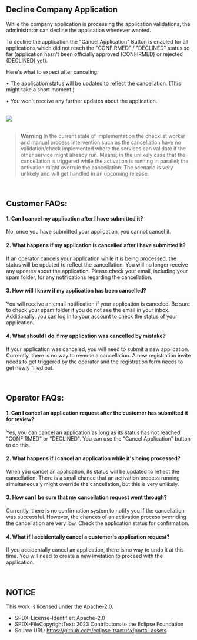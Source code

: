 ## Decline Company Application

While the company application is processing the application validations; the administrator can decline the application whenever wanted.

To decline the application the "Cancel Application" Button is enabled for all applications which did not reach the "CONFIRMED" / "DECLINED" status so far
(application hasn't been officially approved (CONFIRMED) or rejected (DECLINED) yet).

Here's what to expect after canceling:

• The application status will be updated to reflect the cancellation. (This might take a short moment.)

• You won't receive any further updates about the application.

<br>
<img src="https://github.com/danakoch23/portal-assets/blob/docs/onboardingupdate/docs/static/Decline%20Company%20Application2.png">
<br>
<br>

> **Warning**
> In the current state of implementation the checklist worker and manual process intervention such as the cancellation have no validation/check implemented where the services can validate if the other service might already run. Means; in the unlikely case that the cancellation is triggered while the activation is running in parallel; the activation might overrule the cancellation.
> The scenario is very unlikely and will get handled in an upcoming release.

<br>

## Customer FAQs:

#### 1. Can I cancel my application after I have submitted it?

No, once you have submitted your application, you cannot cancel it.

#### 2. What happens if my application is cancelled after I have submitted it?

If an operator cancels your application while it is being processed, the status will be updated to reflect the cancellation. You will no longer receive any updates about the application. Please check your email,
including your spam folder, for any notifications regarding the cancellation.

#### 3. How will I know if my application has been cancelled?

You will receive an email notification if your application is canceled. Be sure to check your spam folder if you do not see the email in your inbox. Additionally, you can log in to your account to check the status of
your application.

#### 4. What should I do if my application was cancelled by mistake?

If your application was canceled, you will need to submit a new application. Currently, there is no way to reverse a cancellation. 
A new registration invite needs to get triggered by the operator and the registration form needs to get newly filled out.



<br>

## Operator FAQs:

#### 1. Can I cancel an application request after the customer has submitted it for review?

Yes, you can cancel an application as long as its status has not reached "CONFIRMED" or "DECLINED". You can use the "Cancel Application" button to do this.

#### 2. What happens if I cancel an application while it's being processed?

When you cancel an application, its status will be updated to reflect the cancellation. There is a small chance that an activation process running simultaneously might override the cancellation, but this is very
unlikely.

#### 3. How can I be sure that my cancellation request went through?

Currently, there is no confirmation system to notify you if the cancellation was successful. However, the chances of an activation process overriding the cancellation are very low. Check the application status for
confirmation.

#### 4. What if I accidentally cancel a customer's application request?

If you accidentally cancel an application, there is no way to undo it at this time. You will need to create a new invitation to proceed with the application.

<br>

## NOTICE

This work is licensed under the [Apache-2.0](https://www.apache.org/licenses/LICENSE-2.0).

- SPDX-License-Identifier: Apache-2.0
- SPDX-FileCopyrightText: 2023 Contributors to the Eclipse Foundation
- Source URL: https://github.com/eclipse-tractusx/portal-assets
